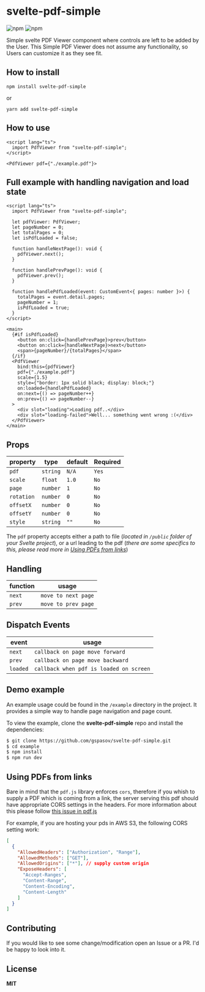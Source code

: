 # svelte-pdf-simple

![npm](https://img.shields.io/npm/dw/svelte-pdf-simple?style=flat-square)
![npm](https://img.shields.io/npm/v/svelte-pdf-simple?style=flat-square)

Simple svelte PDF Viewer component where controls are left to be added by the User.
This Simple PDF Viewer does not assume any functionality, so Users can customize it as they see fit.

## How to install

```
npm install svelte-pdf-simple
```

or

```
yarn add svelte-pdf-simple
```

## How to use

```svelte
<script lang="ts">
  import PdfViewer from "svelte-pdf-simple";
</script>

<PdfViewer pdf={"./example.pdf"}>
```

## Full example with handling navigation and load state

```svelte
<script lang="ts">
  import PdfViewer from "svelte-pdf-simple";

  let pdfViewer: PdfViewer;
  let pageNumber = 0;
  let totalPages = 0;
  let isPdfLoaded = false;

  function handleNextPage(): void {
    pdfViewer.next();
  }

  function handlePrevPage(): void {
    pdfViewer.prev();
  }

  function handlePdfLoaded(event: CustomEvent<{ pages: number }>) {
    totalPages = event.detail.pages;
    pageNumber = 1;
    isPdfLoaded = true;
  }
</script>

<main>
  {#if isPdfLoaded}
    <button on:click={handlePrevPage}>prev</button>
    <button on:click={handleNextPage}>next</button>
    <span>{pageNumber}/{totalPages}</span>
  {/if}
  <PdfViewer
    bind:this={pdfViewer}
    pdf={"./example.pdf"}
    scale={1.5}
    style={"border: 1px solid black; display: block;"}
    on:loaded={handlePdfLoaded}
    on:next={() => pageNumber++}
    on:prev={() => pageNumber--}
  >
    <div slot="loading">Loading pdf..</div>
    <div slot="loading-failed">Well... something went wrong :(</div>
  </PdfViewer>
</main>
```

## Props

| property   | type     | default | Required |
| ---------- | -------- | ------- | -------- |
| `pdf`      | `string` | `N/A`   | `Yes`    |
| `scale`    | `float`  | `1.0`   | `No`     |
| `page`     | `number` | `1`     | `No`     |
| `rotation` | `number` | `0`     | `No`     |
| `offsetX`  | `number` | `0`     | `No`     |
| `offsetY`  | `number` | `0`     | `No`     |
| `style`    | `string` | `""`    | `No`     |

The `pdf` property accepts either a path to file (_located in `/public` folder of your Svelte project_), or a url leading to the pdf (_there are some specifics to this, please read more in [Using PDFs from links](#using-pdfs-from-links)_)

## Handling

| function | usage               |
| -------- | ------------------- |
| `next`   | `move to next page` |
| `prev`   | `move to prev page` |

## Dispatch Events

| event    | usage                                   |
| -------- | --------------------------------------- |
| `next`   | `callback on page move forward`         |
| `prev`   | `callback on page move backward`        |
| `loaded` | `callback when pdf is loaded on screen` |

## Demo example

An example usage could be found in the `/example` directory in the project. It provides a simple way to handle page navigation and page count.

To view the example, clone the **svelte-pdf-simple** repo and install the dependencies:

```bash
$ git clone https://github.com/gspasov/svelte-pdf-simple.git
$ cd example
$ npm install
$ npm run dev
```

## Using PDFs from links

Bare in mind that the `pdf.js` library enforces `cors`, therefore if you whish to supply a PDF which is coming from a link, the server serving this pdf should have appropriate CORS settings in the headers. For more information about this please follow [this issue in pdf.js](https://github.com/mozilla/pdf.js/issues/3150#issuecomment-17582371)

For example, if you are hosting your pds in AWS S3, the following CORS setting work:

```json
[
  {
    "AllowedHeaders": ["Authorization", "Range"],
    "AllowedMethods": ["GET"],
    "AllowedOrigins": ["*"], // supply custom origin
    "ExposeHeaders": [
      "Accept-Ranges",
      "Content-Range",
      "Content-Encoding",
      "Content-Length"
    ]
  }
]
```

## Contributing

If you would like to see some change/modification open an Issue or a PR. I'd be happy to look into it.

## License

**MIT**
